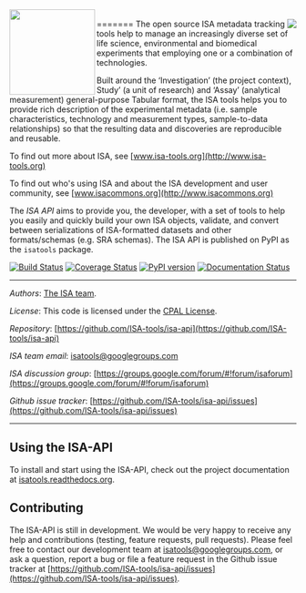 <img align="left" src="http://www.isa-tools.org/wp-content/uploads/2016/03/isa-api-logo.png" width="150px">
<br>
=======
<img align="right" src="http://www.isa-tools.org/wp-content/themes/isatools-wp-theme/img/footer_logo.svg">
The open source ISA metadata tracking tools help to manage an increasingly diverse set of life science, environmental and biomedical experiments that employing one or a combination of technologies.

Built around the ‘Investigation’ (the project context), Study’ (a unit of research) and ‘Assay’ (analytical measurement) general-purpose Tabular format, the ISA tools helps you to provide rich description of the experimental metadata (i.e. sample characteristics, technology and measurement types, sample-to-data relationships) so that the resulting data and discoveries are reproducible and reusable.

To find out more about ISA, see [www.isa-tools.org](http://www.isa-tools.org)

To find out who's using ISA and about the ISA development and user community, see [www.isacommons.org](http://www.isacommons.org)

The *ISA API*  aims to provide you, the developer, with a set of tools to help you easily and quickly build your own ISA objects, validate, and convert between serializations of ISA-formatted datasets and other formats/schemas (e.g. SRA schemas). The ISA API is published on PyPI as the `isatools` package.

[![Build Status](https://travis-ci.org/ISA-tools/isa-api.svg?branch=master)](https://travis-ci.org/ISA-tools/isa-api/) [![Coverage Status](https://coveralls.io/repos/github/ISA-tools/isa-api/badge.svg?branch=master)](https://coveralls.io/github/ISA-tools/isa-api?branch=master) [![PyPI version](https://badge.fury.io/py/isatools.svg)](https://badge.fury.io/py/isatools) [![Documentation Status](https://readthedocs.org/projects/isatools/badge/?version=latest)](http://isatools.readthedocs.org/en/latest/?badge=latest)

----
*Authors*: [The ISA team](http://www.isa-tools.org/team/).

*License*:      This code is licensed under the [CPAL License](https://raw.githubusercontent.com/ISA-tools/isa-api/master/LICENSE.txt).

*Repository*:   [https://github.com/ISA-tools/isa-api](https://github.com/ISA-tools/isa-api)

*ISA team email*: [isatools@googlegroups.com](mailto:isatools@googlegroups.com)

*ISA discussion group*: [https://groups.google.com/forum/#!forum/isaforum](https://groups.google.com/forum/#!forum/isaforum)

*Github issue tracker*: [https://github.com/ISA-tools/isa-api/issues](https://github.com/ISA-tools/isa-api/issues)

----
Using the ISA-API
-----------------
To install and start using the ISA-API, check out the project documentation at [isatools.readthedocs.org](https://isatools.readthedocs.org).

Contributing
------------
The ISA-API is still in development. We would be very happy to receive any help and contributions (testing, feature requests, pull requests). Please feel free to contact our development team at [isatools@googlegroups.com](mailto:isatools@googlegroups.com), or ask a question, report a bug or file a feature request in the Github issue tracker at [https://github.com/ISA-tools/isa-api/issues](https://github.com/ISA-tools/isa-api/issues).

